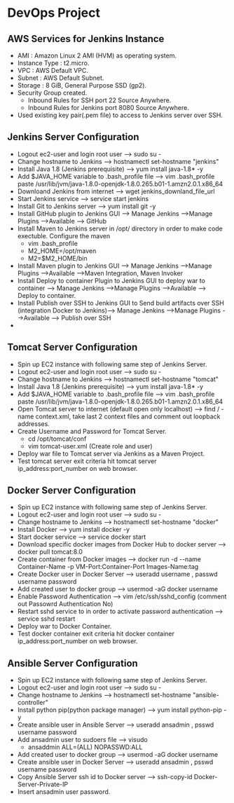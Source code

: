 # DevOps Project

## AWS Services for Jenkins Instance
- AMI : Amazon Linux 2 AMI (HVM) as operating system.
- Instance Type : t2.micro.
- VPC : AWS Default VPC.
- Subnet : AWS Default Subnet.
- Storage : 8 GiB, General Purpose SSD (gp2).
- Security Group created.
    - Inbound Rules for SSH port 22 Source Anywhere.
    - Inbound Rules for Jenkins port 8080 Source Anywhere.
- Used existing key pair(.pem file) to access to Jenkins server over SSH.

## Jenkins Server Configuration
- Logout ec2-user and login root user --> sudo su - 
- Change hostname to Jenkins --> hostnamectl set-hostname "jenkins"
- Install Java 1.8 (Jenkins prerequisite) --> yum install java-1.8* -y
- Add $JAVA_HOME variable to .bash_profile file --> vim .bash_profile paste /usr/lib/jvm/java-1.8.0-openjdk-1.8.0.265.b01-1.amzn2.0.1.x86_64
- Downloand Jenkins from internet --> wget jenkins_downland_file_url
- Start Jenkins service --> service start jenkins
- Install Git to Jenkins server --> yum install git -y
- Install GitHub plugin to Jenkins GUI --> Manage Jenkins -->Manage Plugins -->Available --> GitHub
- Install Maven to Jenkins server in /opt/ directory in order to make code exectuble. Configure the maven
    - vim .bash_profile
    - M2_HOME=/opt/maven
    - M2=$M2_HOME/bin
- Install Maven plugin to Jenkins GUI --> Manage Jenkins -->Manage Plugins -->Available -->Maven Integration, Maven Invoker
- Install Deploy to container Plugin to Jenkins GUI to deploy war to container --> Manage Jenkins -->Manage Plugins -->Available --> Deploy to container.
- Install Publish over SSH to Jenkins GUI to Send build artifacts over SSH (integration Docker to Jenkins)--> Manage Jenkins -->Manage Plugins -->Available --> Publish over SSH
- 

## Tomcat Server Configuration
- Spin up EC2 instance with following same step of Jenkins Server.
- Logout ec2-user and login root user --> sudo su -
- Change hostname to Jenkins --> hostnamectl set-hostname "tomcat"
- Install Java 1.8 (Jenkins prerequisite) --> yum install java-1.8* -y
- Add $JAVA_HOME variable to .bash_profile file --> vim .bash_profile paste /usr/lib/jvm/java-1.8.0-openjdk-1.8.0.265.b01-1.amzn2.0.1.x86_64
- Open Tomcat server to internet (default open only localhost) --> find / -name context.xml, take last 2 context files and comment out loopback addresses.
- Create Username and Password for Tomcat Server.
    - cd /opt/tomcat/conf
    - vim tomcat-user.xml (Create role and user)
- Deploy war file to Tomcat server via Jenkins as a Maven Project.
- Test tomcat server exit criteria hit tomcat server ip_address:port_number on web browser.

## Docker Server Configuration
- Spin up EC2 instance with following same step of Jenkins Server.
- Logout ec2-user and login root user --> sudo su -
- Change hostname to Jenkins --> hostnamectl set-hostname "docker"
- Install Docker --> yum install docker -y
- Start docker service --> service docker start
- Download specific docker images from Docker Hub to docker server --> docker pull tomcat:8.0
- Create container from Docker images --> docker run -d --name Container-Name -p VM-Port:Container-Port Images-Name:tag
- Create Docker user in Docker Server --> useradd username , passwd username password
- Add created user to docker group --> usermod -aG docker username
- Enable Password Authentication --> vim /etc/ssh/sshd_config (comment out Passowrd Authentication No)
- Restart sshd service to in order to activate password authentication --> service sshd restart
- Deploy war to Docker Container.
- Test docker container exit criteria hit docker container ip_address:port_number on web browser.

## Ansible Server Configuration
- Spin up EC2 instance with following same step of Jenkins Server.
- Logout ec2-user and login root user --> sudo su -
- Change hostname to Jenkins --> hostnamectl set-hostname "ansible-controller"
- Install python pip(python package manager) --> yum install python-pip -y
- Create ansible user in Ansible Server --> useradd ansadmin , psswd username password
- Add ansadmin user to sudoers file --> visudo
    - ansaddmin ALL=(ALL)   NOPASSWD:ALL
- Add created user to docker group --> usermod -aG docker username
- Create ansible user in Docker Server --> useradd ansadmin , psswd username password
- Copy Ansible Server ssh id to Docker server --> ssh-copy-id Docker-Server-Private-IP
- Insert ansadmin user password.
